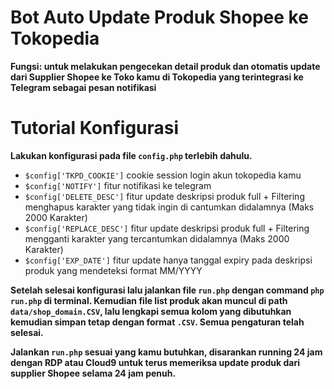 # Bot Auto Update Produk Shopee ke Tokopedia
**Fungsi: untuk melakukan pengecekan detail produk dan otomatis update dari Supplier Shopee ke Toko kamu di Tokopedia yang terintegrasi ke Telegram sebagai pesan notifikasi**

# Tutorial Konfigurasi

**Lakukan konfigurasi pada file `config.php` terlebih dahulu.**
- `$config['TKPD_COOKIE']` cookie session login akun tokopedia kamu
- `$config['NOTIFY']` fitur notifikasi ke telegram
- `$config['DELETE_DESC']` fitur update deskripsi produk full + Filtering menghapus karakter yang tidak ingin di cantumkan didalamnya (Maks 2000 Karakter)
- `$config['REPLACE_DESC']` fitur update deskripsi produk full + Filtering mengganti karakter yang tercantumkan didalamnya (Maks 2000 Karakter)
- `$config['EXP_DATE']` fitur update hanya tanggal expiry pada deskripsi produk yang mendeteksi format MM/YYYY

**Setelah selesai konfigurasi lalu jalankan file `run.php` dengan command `php run.php` di terminal. Kemudian file list produk akan muncul di path `data/shop_domain.CSV`, lalu lengkapi semua kolom yang dibutuhkan kemudian simpan tetap dengan format `.CSV`. Semua pengaturan telah selesai.**

**Jalankan `run.php` sesuai yang kamu butuhkan, disarankan running 24 jam dengan RDP atau Cloud9 untuk terus memeriksa update produk dari supplier Shopee selama 24 jam penuh.**
